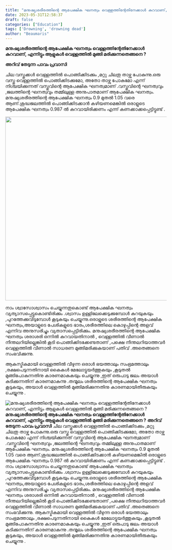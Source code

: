 ```yaml
---
title: "മനുഷ്യശരീരത്തിന്റെ ആപേക്ഷിക ഘനത്വം വെള്ളത്തിന്റേതിനേക്കാൾ കുറവാണ്, എന്നിട്ടും ആളുകൾ വെള്ളത്തിൽ മുങ്ങി മരിക്കുന്നതെങ്ങനെ ?"
date: 2023-05-31T12:58:37
draft: false
categories: ["Education"]
tags: ['Drowning', 'drowning dead']
author: "Beaumaris"
---
```


<strong>മനുഷ്യശരീരത്തിന്റെ ആപേക്ഷിക ഘനത്വം വെള്ളത്തിന്റേതിനേക്കാൾ കുറവാണ്, എന്നിട്ടും ആളുകൾ വെള്ളത്തിൽ മുങ്ങി മരിക്കുന്നതെങ്ങനെ ?</strong>

<strong>അറിവ് തേടുന്ന പാവം പ്രവാസി</strong>

ചില വസ്തുക്കൾ വെള്ളത്തിൽ പൊങ്ങിക്കിടക്കും ,മറ്റു ചിലതു താഴ്ന്നു പോകുന്നു.ഒരു വസ്തു വെള്ളത്തിൽ പൊങ്ങിക്കിടക്കുമോ, അതോ താഴ്ന്നു പോകുമോ എന്ന് നിശ്ചയിക്കുന്നത് വസ്തുവിന്റെ ആപേക്ഷിക ഘനത്വമാണ് .വസ്തുവിന്റെ ഘനത്വവും ,ജലത്തിന്റെ ഘനത്വവും തമ്മിലുള്ള അനുപാതമാണ് ആപേക്ഷിക ഘനത്വം. മനുഷ്യശരീരത്തിന്റെ ആപേക്ഷിക ഘനത്വം 0.9 മുതൽ 1.05 വരെ ആണ്.ശുദ്ധജലത്തിൽ പൊങ്ങിക്കിടക്കാൻ കഴിയണമെങ്കിൽ ഒരാളുടെ ആപേക്ഷിക ഘനത്വം 0.987 ൽ കുറവായിരിക്കണം എന്ന് കണക്കാക്കപ്പെട്ടിട്ടുണ്ട് .

<a href="https://cdn.boolokam.com/articles/2023/05/dqqwwwee-scaled.jpg"><img class="wp-image-397771 aligncenter" src="https://cdn.boolokam.com/articles/2023/05/dqqwwwee-1024x683.jpg" alt="" width="861" height="575" /></a>

നാം ശ്വാസോശ്വാസം ചെയ്യുന്നതുകൊണ്ട് ആപേക്ഷിക ഘനത്വം വ്യത്യാസപ്പെട്ടുകൊണ്ടിരിക്കും .ശ്വാസം ഉള്ളിലേക്കെടുക്കുമ്പോൾ കുറയുകയും ,പുറത്തേക്കുവിടുമ്പോൾ കൂടുകയും ചെയ്യുന്നു.ഒരാളുടെ ശരീരത്തിന്റെ ആപേക്ഷിക ഘനത്വം,അയാളുടെ പേശികളുടെ ഭാരം,ശരീരത്തിലെ കൊഴുപ്പിന്റെ അളവ് എന്നിവ അനുസരിച്ചും വ്യതാസപ്പെട്ടിരിക്കും. മനുഷ്യശരീരത്തിന്റെ ആപേക്ഷിക ഘനത്വം ശരാശരി ഒന്നിൽ കുറവായതിനാൽ , വെള്ളത്തിൽ വീണാൽ നീന്തലറിയില്ലെങ്കിൽ കൂടി പൊങ്ങിക്കിടക്കേണ്ടതാണ് ,പക്ഷെ നീന്തലറിയാത്തവർ വെള്ളത്തിൽ വീണാൽ സാധരണ മുങ്ങിമരിക്കുകയാണ് പതിവ് .അതെങ്ങനെ സംഭവിക്കുന്നു.

ആകസ്മികമായി വെള്ളത്തിൽ വീഴുന്ന ഒരാൾ ഭയത്താലും സംഭ്രമത്താലും ,രക്ഷപെടുന്നതിനായി കൈകൾ മേലോട്ടുയർത്തുകയും ,കൂടുതൽ മുങ്ങിപോകുന്നതിനു കാരണമാകുകയും ചെയ്യുന്നു ,ഇത് ഒരുപാടു ജലം അയാൾ കുടിക്കുന്നതിന് കാരണമാകുന്നു .തന്മൂലം ശരീരത്തിന്റെ ആപേക്ഷിക ഘനത്വം കൂടുകയും, അയാൾ വെള്ളത്തിൽ മുങ്ങിമരിക്കുന്നതിനു കാരണമായിതീരുകയും ചെയ്യുന്നു .


![മനുഷ്യശരീരത്തിന്റെ ആപേക്ഷിക ഘനത്വം വെള്ളത്തിന്റേതിനേക്കാൾ കുറവാണ്, എന്നിട്ടും ആളുകൾ വെള്ളത്തിൽ മുങ്ങി മരിക്കുന്നതെങ്ങനെ ?](https://cdn.boolokam.com/articles/2023/05/dqqwwwee-1024x683.jpg)**മനുഷ്യശരീരത്തിന്റെ ആപേക്ഷിക ഘനത്വം വെള്ളത്തിന്റേതിനേക്കാൾ കുറവാണ്, എന്നിട്ടും ആളുകൾ വെള്ളത്തിൽ മുങ്ങി മരിക്കുന്നതെങ്ങനെ ?** **അറിവ് തേടുന്ന പാവം പ്രവാസി** ചില വസ്തുക്കൾ വെള്ളത്തിൽ പൊങ്ങിക്കിടക്കും ,മറ്റു ചിലതു താഴ്ന്നു പോകുന്നു.ഒരു വസ്തു വെള്ളത്തിൽ പൊങ്ങിക്കിടക്കുമോ, അതോ താഴ്ന്നു പോകുമോ എന്ന് നിശ്ചയിക്കുന്നത് വസ്തുവിന്റെ ആപേക്ഷിക ഘനത്വമാണ് .വസ്തുവിന്റെ ഘനത്വവും ,ജലത്തിന്റെ ഘനത്വവും തമ്മിലുള്ള അനുപാതമാണ് ആപേക്ഷിക ഘനത്വം. മനുഷ്യശരീരത്തിന്റെ ആപേക്ഷിക ഘനത്വം 0.9 മുതൽ 1.05 വരെ ആണ്.ശുദ്ധജലത്തിൽ പൊങ്ങിക്കിടക്കാൻ കഴിയണമെങ്കിൽ ഒരാളുടെ ആപേക്ഷിക ഘനത്വം 0.987 ൽ കുറവായിരിക്കണം എന്ന് കണക്കാക്കപ്പെട്ടിട്ടുണ്ട് . [](https://cdn.boolokam.com/articles/2023/05/dqqwwwee-scaled.jpg) നാം ശ്വാസോശ്വാസം ചെയ്യുന്നതുകൊണ്ട് ആപേക്ഷിക ഘനത്വം വ്യത്യാസപ്പെട്ടുകൊണ്ടിരിക്കും .ശ്വാസം ഉള്ളിലേക്കെടുക്കുമ്പോൾ കുറയുകയും ,പുറത്തേക്കുവിടുമ്പോൾ കൂടുകയും ചെയ്യുന്നു.ഒരാളുടെ ശരീരത്തിന്റെ ആപേക്ഷിക ഘനത്വം,അയാളുടെ പേശികളുടെ ഭാരം,ശരീരത്തിലെ കൊഴുപ്പിന്റെ അളവ് എന്നിവ അനുസരിച്ചും വ്യതാസപ്പെട്ടിരിക്കും. മനുഷ്യശരീരത്തിന്റെ ആപേക്ഷിക ഘനത്വം ശരാശരി ഒന്നിൽ കുറവായതിനാൽ , വെള്ളത്തിൽ വീണാൽ നീന്തലറിയില്ലെങ്കിൽ കൂടി പൊങ്ങിക്കിടക്കേണ്ടതാണ് ,പക്ഷെ നീന്തലറിയാത്തവർ വെള്ളത്തിൽ വീണാൽ സാധരണ മുങ്ങിമരിക്കുകയാണ് പതിവ് .അതെങ്ങനെ സംഭവിക്കുന്നു. ആകസ്മികമായി വെള്ളത്തിൽ വീഴുന്ന ഒരാൾ ഭയത്താലും സംഭ്രമത്താലും ,രക്ഷപെടുന്നതിനായി കൈകൾ മേലോട്ടുയർത്തുകയും ,കൂടുതൽ മുങ്ങിപോകുന്നതിനു കാരണമാകുകയും ചെയ്യുന്നു ,ഇത് ഒരുപാടു ജലം അയാൾ കുടിക്കുന്നതിന് കാരണമാകുന്നു .തന്മൂലം ശരീരത്തിന്റെ ആപേക്ഷിക ഘനത്വം കൂടുകയും, അയാൾ വെള്ളത്തിൽ മുങ്ങിമരിക്കുന്നതിനു കാരണമായിതീരുകയും ചെയ്യുന്നു .
